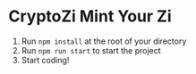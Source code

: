 # CryptoZi Mint Your Zi

1. Run `npm install` at the root of your directory
2. Run `npm run start` to start the project
3. Start coding!
